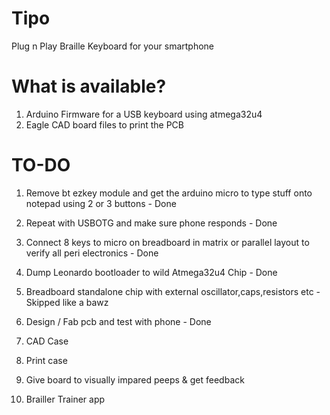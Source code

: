 # Tipo
Plug n Play Braille Keyboard for your smartphone

# What is available?
1. Arduino Firmware for a USB keyboard using atmega32u4
2. Eagle CAD board files to print the PCB

# TO-DO
1. Remove bt ezkey module and get the arduino micro to type stuff onto notepad using 2 or 3 buttons - Done

2. Repeat with USBOTG and make sure phone responds - Done

3. Connect 8 keys to micro on breadboard in matrix or parallel layout to verify all peri electronics - Done

4. Dump Leonardo bootloader to wild Atmega32u4 Chip - Done

5. Breadboard standalone chip with external oscillator,caps,resistors etc - Skipped like a bawz

6. Design / Fab pcb and test with phone - Done

7. CAD Case

8. Print case

9. Give board to visually impared peeps & get feedback

10. Brailler Trainer app
